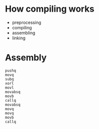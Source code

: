 # How compiling works
- preprocessing
- compiling
- assembling
- linking

# Assembly
```
pushq
movq
subq
xorl
movl
movabsq
movb
callq
movabsq
movq
movq
movb
callq
```